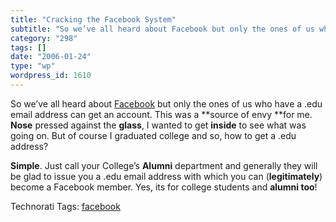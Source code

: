 ```yaml
---
title: "Cracking the Facebook System"
subtitle: "So we’ve all heard about Facebook but only the ones of us who have a .ed..."
category: "298"
tags: []
date: "2006-01-24"
type: "wp"
wordpress_id: 1610
---
```

So we’ve all heard about [Facebook](http://www.facebook.com/) but only the ones of us who have a .edu email address can get an account. This was a **source of envy **for me. **Nose** pressed against the **glass**, I wanted to get **inside** to see what was going on. But of course I graduated college and so, how to get a .edu address? 

**Simple**. Just call your College’s **Alumni** department and generally they will be glad to issue you a .edu email address with which you can (**legitimately**) become a Facebook member. Yes, its for college students and **alumni too**!

Technorati Tags: [facebook](http://www.technorati.com/tag/facebook)